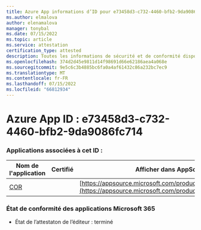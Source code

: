 ```yaml
---
title: Azure App informations d’ID pour e73458d3-c732-4460-bfb2-9da9086fc714
ms.author: elmalova
author: elenamalova
manager: tonybal
ms.date: 07/15/2022
ms.topic: article
ms.service: attestation
certification_type: attested
description: Toutes les informations de sécurité et de conformité disponibles pour e73458d3-c732-4460-bfb2-9da9086fc714.
ms.openlocfilehash: 374d2d45e9811d14f98691d66e62186aea4a068e
ms.sourcegitcommit: 9e5c6c3b4885bc6fa0a4af61432c86a232bc7ec9
ms.translationtype: MT
ms.contentlocale: fr-FR
ms.lasthandoff: 07/15/2022
ms.locfileid: "66812934"
---
```

# <a name="azure-app-id-e73458d3-c732-4460-bfb2-9da9086fc714"></a>Azure App ID : e73458d3-c732-4460-bfb2-9da9086fc714


### <a name="apps-associated-with-this-id"></a>Applications associées à cet ID :
| **Nom de l'application** | **Certifié** | **Afficher dans AppSource** |
|--------------|---------------|-----------------------|
| [COR](../forward/WA200004235.md) |  | [https://appsource.microsoft.com/product/office/WA200004235](https://appsource.microsoft.com/product/office/WA200004235) |

### <a name="microsoft-365-app-compliance-status"></a>État de conformité des applications Microsoft 365
- État de l’attestaton de l’éditeur : terminé
